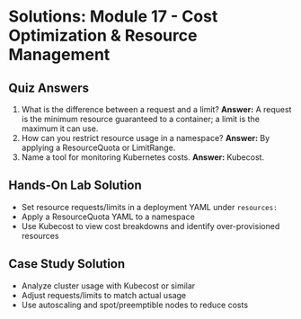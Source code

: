 # Solutions: Module 17 - Cost Optimization & Resource Management

## Quiz Answers
1. What is the difference between a request and a limit?
   **Answer:** A request is the minimum resource guaranteed to a container; a limit is the maximum it can use.
2. How can you restrict resource usage in a namespace?
   **Answer:** By applying a ResourceQuota or LimitRange.
3. Name a tool for monitoring Kubernetes costs.
   **Answer:** Kubecost.

## Hands-On Lab Solution
- Set resource requests/limits in a deployment YAML under `resources:`
- Apply a ResourceQuota YAML to a namespace
- Use Kubecost to view cost breakdowns and identify over-provisioned resources

## Case Study Solution
- Analyze cluster usage with Kubecost or similar
- Adjust requests/limits to match actual usage
- Use autoscaling and spot/preemptible nodes to reduce costs
